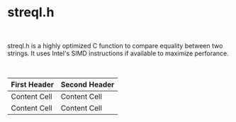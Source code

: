 # streql.h
<BR>

streql.h is a highly optimized C function to compare equality between two strings. It uses Intel's SIMD instructions if available to maximize perforance.

<BR>

| First Header  | Second Header |
| ------------- | ------------- |
| Content Cell  | Content Cell  |
| Content Cell  | Content Cell  |
